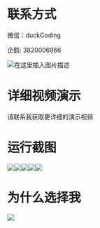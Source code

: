 # 联系方式

微信：duckCoding

企鹅: 3820006966

![在这里插入图片描述](http://upload.cxycsx.vip/91ab4bcb4f2c4c6db86365bb6d6e9c62.jpeg)

# 详细视频演示

请联系我获取更详细的演示视频

# 运行截图

![](http://www.bysj52.com/uploadfile/ueditor/image/202306/%E6%AF%95%E8%AE%BEweixin005%E5%9F%BA%E4%BA%8E%E5%B0%8F%E7%A8%8B%E5%BA%8F%E7%9A%84%E8%80%81%E5%AD%99%E7%94%B5%E5%AD%90%E7%82%B9%E8%8F%9C%E7%B3%BB%E7%BB%9F%E5%BC%80%E5%8F%91%E6%AF%95%E4%B8%9A%E8%AE%BE%E8%AE%A1/2.png)![](http://www.bysj52.com/uploadfile/ueditor/image/202306/%E6%AF%95%E8%AE%BEweixin005%E5%9F%BA%E4%BA%8E%E5%B0%8F%E7%A8%8B%E5%BA%8F%E7%9A%84%E8%80%81%E5%AD%99%E7%94%B5%E5%AD%90%E7%82%B9%E8%8F%9C%E7%B3%BB%E7%BB%9F%E5%BC%80%E5%8F%91%E6%AF%95%E4%B8%9A%E8%AE%BE%E8%AE%A1/1.png)![](http://www.bysj52.com/uploadfile/ueditor/image/202306/%E6%AF%95%E8%AE%BEweixin005%E5%9F%BA%E4%BA%8E%E5%B0%8F%E7%A8%8B%E5%BA%8F%E7%9A%84%E8%80%81%E5%AD%99%E7%94%B5%E5%AD%90%E7%82%B9%E8%8F%9C%E7%B3%BB%E7%BB%9F%E5%BC%80%E5%8F%91%E6%AF%95%E4%B8%9A%E8%AE%BE%E8%AE%A1/5.png)![](http://www.bysj52.com/uploadfile/ueditor/image/202306/%E6%AF%95%E8%AE%BEweixin005%E5%9F%BA%E4%BA%8E%E5%B0%8F%E7%A8%8B%E5%BA%8F%E7%9A%84%E8%80%81%E5%AD%99%E7%94%B5%E5%AD%90%E7%82%B9%E8%8F%9C%E7%B3%BB%E7%BB%9F%E5%BC%80%E5%8F%91%E6%AF%95%E4%B8%9A%E8%AE%BE%E8%AE%A1/4.png)![](http://www.bysj52.com/uploadfile/ueditor/image/202306/%E6%AF%95%E8%AE%BEweixin005%E5%9F%BA%E4%BA%8E%E5%B0%8F%E7%A8%8B%E5%BA%8F%E7%9A%84%E8%80%81%E5%AD%99%E7%94%B5%E5%AD%90%E7%82%B9%E8%8F%9C%E7%B3%BB%E7%BB%9F%E5%BC%80%E5%8F%91%E6%AF%95%E4%B8%9A%E8%AE%BE%E8%AE%A1/3.png)

# 为什么选择我

![](http://upload.cxycsx.vip/%E7%A8%8B%E5%BA%8F%E8%AE%BE%E8%AE%A1.png)

